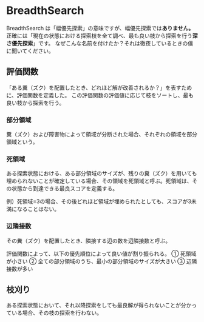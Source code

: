 # BreadthSearch
BreadthSearch は「幅優先探索」の意味ですが、幅優先探索では**ありません。**
正確には「現在の状態における探索枝を全て調べ、最も良い枝から探索を行う**深さ優先探索**」です。
なぜこんな名前を付けたか？それは徹夜しているときの僕に聞いてください。

## 評価関数
「ある糞（ズク）を配置したとき、どれほど解が改善されるか？」を表すために、評価関数を定義した。
この評価関数の評価値に応じて枝をソートし、最も良い枝から探索を行う。

### 部分領域
糞（ズク）および障害物によって領域が分断された場合、それぞれの領域を部分領域という。

### 死領域
ある探索状態における、ある部分領域のサイズが、残りの糞（ズク）を用いても埋められないことが確定している場合、その領域を死領域と呼ぶ。死領域は、その状態から到達できる最良スコアを定義する。

例）死領域=3の場合、その後どれほど領域が埋められたとしても、スコアが3未満になることはない。

### 辺隣接数
その糞（ズク）を配置したとき、隣接する辺の数を辺隣接数と呼ぶ。

評価関数によって、以下の優先順位によって良い値が割り振られる。
① 死領域が小さい
② 全ての部分領域のうち、最小の部分領域のサイズが大きい
③ 辺隣接数が多い

## 枝刈り
ある探索状態において、それ以降探索をしても最良解が得られないことが分かっている場合、その枝の探索を行わない。
